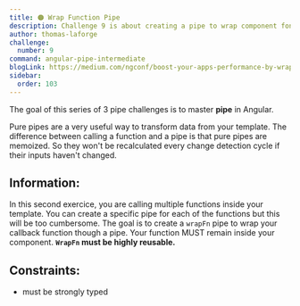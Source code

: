 ```yaml
---
title: 🟠 Wrap Function Pipe
description: Challenge 9 is about creating a pipe to wrap component fonctions
author: thomas-laforge
challenge:
  number: 9
command: angular-pipe-intermediate
blogLink: https://medium.com/ngconf/boost-your-apps-performance-by-wrapping-your-functions-inside-a-pipe-7e889a901d1d
sidebar:
  order: 103
---
```


The goal of this series of 3 pipe challenges is to master **pipe** in Angular.

Pure pipes are a very useful way to transform data from your template. The difference between calling a function and a pipe is that pure pipes are memoized. So they won't be recalculated every change detection cycle if their inputs haven't changed.

## Information:

In this second exercice, you are calling multiple functions inside your template. You can create a specific pipe for each of the functions but this will be too cumbersome.
The goal is to create a `wrapFn` pipe to wrap your callback function though a pipe. Your function MUST remain inside your component. **`WrapFn` must be highly reusable.**

## Constraints:

- must be strongly typed
